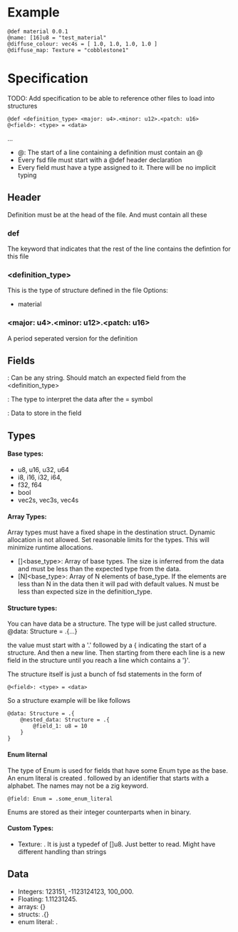 # Example 
```
@def material 0.0.1
@name: [16]u8 = "test_material"
@diffuse_colour: vec4s = [ 1.0, 1.0, 1.0, 1.0 ]
@diffuse_map: Texture = "cobblestone1"
```

# Specification
TODO: Add specification to be able to reference other files to load into structures

```
@def <definition_type> <major: u4>.<minor: u12>.<patch: u16>
@<field>: <type> = <data>
```
...

* @: The start of a line containing a definition must contain an @
* Every fsd file must start with a @def header declaration
* Every field must have a type assigned to it. There will be no implicit typing

## Header
Definition must be at the head of the file. And must contain all these

### def
The keyword that indicates that the rest of the line contains the defintion for this file

### <definition_type> 
This is the type of structure defined in the file
Options:
 * material

### <major: u4>.<minor: u12>.<patch: u16>
A period seperated version for the definition

## Fields

<field>: Can be any string. Should match an expected field from the <definition_type>

<type>: The type to interpret the data after the = symbol

<data>: Data to store in the field

## Types

#### Base types:
* u8, u16, u32, u64
* i8, i16, i32, i64,
* f32, f64
* bool
* vec2s, vec3s, vec4s

#### Array Types:
Array types must have a fixed shape in the destination struct. Dynamic allocation is not allowed. Set reasonable limits
for the types. This will minimize runtime allocations.

* []<base_type>: Array of base types. The size is inferred from the data and must be less than the expected type from 
the data.
* [N]<base_type>: Array of N elements of base_type. If the elements are less than N in the data then it will pad with default
values. N must be less than expected size in the definition_type.

#### Structure types:
You can have data be a structure. The type will be just called structure.
@data: Structure = .{...}

the value must start with a '.' followed by a { indicating the start of a structure. And then a new line.
Then starting from there each line is a new field in the structure until you reach a line which contains a '}'.

The structure itself is just a bunch of fsd statements in the form of 

```
@<field>: <type> = <data>
```

So a structure example will be like follows

```
@data: Structure = .{
    @nested_data: Structure = .{
        @field_1: u8 = 10
    }
}
```

#### Enum liternal

The type of Enum is used for fields that have some Enum type as the base. An enum literal is created . followed by an
identifier that starts with a alphabet. The names may not be a zig keyword.

```
@field: Enum = .some_enum_literal
```

Enums are stored as their integer counterparts when in binary.

#### Custom Types:
* Texture: <string path relative to base_asset_path>. It is just a typedef of []u8. Just better to read. Might have different
handling than strings

## Data

* Integers: 123151, -1123124123, 100_000.
* Floating: 1.11231245.
* arrays: {}
* structs: .{}
* enum literal: .<identifier>
